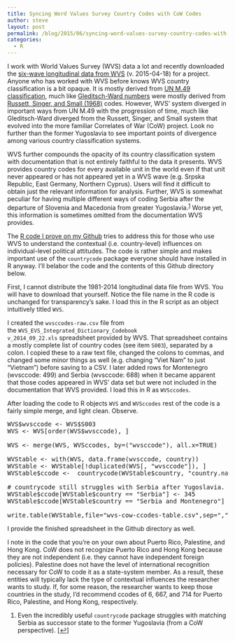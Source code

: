 ```yaml
---
title: Syncing Word Values Survey Country Codes with CoW Codes
author: steve
layout: post
permalink: /blog/2015/06/syncing-word-values-survey-country-codes-with-cow-codes/
categories:
  - R
---
```

I work with World Values Survey (WVS) data a lot and recently downloaded the [six-wave longitudinal data from WVS][1] (v. 2015-04-18) for a project. Anyone who has worked with WVS before knows WVS country classification is a bit opaque. It is mostly derived from [UN M.49 classification][2], much like [Gleditsch-Ward numbers][3] were mostly derived from [Russett, Singer, and Small (1968)][4] codes. However, WVS&#8217; system diverged in important ways from UN M.49 with the progression of time, much like Gleditsch-Ward diverged from the Russett, Singer, and Small system that evolved into the more familiar Correlates of War (CoW) project. Look no further than the former Yugoslavia to see important points of divergence among various country classification systems.

WVS further compounds the opacity of its country classification system with documentation that is not entirely faithful to the data it presents. WVS provides country codes for every available unit in the world even if that unit never appeared or has not appeared yet in a WVS wave (e.g. Srpska Republic, East Germany, Northern Cyprus). Users will find it difficult to obtain just the relevant information for analysis. Further, WVS is somewhat peculiar for having multiple different ways of coding Serbia after the departure of Slovenia and Macedonia from greater Yugoslavia.<sup><a href="#footnote_0_323" id="identifier_0_323" class="footnote-link footnote-identifier-link" title="Even the incredibly useful countrycode package struggles with matching Serbia as successor state to the former Yugoslavia (from a CoW perspective).">1</a></sup> Worse yet, this information is sometimes omitted from the documentation WVS provides.

The [R code I prove on my Github][5] tries to address this for those who use WVS to understand the contextual (i.e. country-level) influences on individual-level political attitudes. The code is rather simple and makes important use of the `countrycode` package everyone should have installed in R anyway. I&#8217;ll belabor the code and the contents of this Github directory below.

First, I cannot distribute the 1981-2014 longitudinal data file from WVS. You will have to download that yourself. Notice the file name in the R code is unchanged for transparency&#8217;s sake. I load this in the R script as an object intuitively titled `WVS`.

I created the `wvsccodes-raw.csv` file from the `WVS_EVS_Integrated_Dictionary_Codebook v_2014_09_22.xls` spreadsheet provided by WVS. That spreadsheet contains a mostly complete list of country codes (see item `S003`), separated by a colon. I copied these to a raw text file, changed the colons to commas, and changed some minor things as well (e.g. changing &#8220;Viet Nam&#8221; to just &#8220;Vietnam&#8221;) before saving to a CSV. I later added rows for Montenegro (wvsccode: 499) and Serbia (wvsccode: 688) when it became apparent that those codes appeared in WVS&#8217; data set but were not included in the documentation that WVS provided. I load this in R as `WVSccodes`.

After loading the code to R objects `WVS` and `WVSccodes` rest of the code is a fairly simple merge, and light clean. Observe.

<pre>WVS$wvsccode &lt;- WVS$S003
WVS &lt;- WVS[order(WVS$wvsccode), ]

WVS &lt;- merge(WVS, WVSccodes, by=("wvsccode"), all.x=TRUE)

WVStable &lt;- with(WVS, data.frame(wvsccode, country))
WVStable &lt;- WVStable[!duplicated(WVS[, "wvsccode"]), ]
WVStable$ccode &lt;-  countrycode(WVStable$country, "country.name", "cown")

# countrycode still struggles with Serbia after Yugoslavia. Let's fix that manually.
WVStable$ccode[WVStable$country == "Serbia"] &lt;- 345
WVStable$ccode[WVStable$country == "Serbia and Montenegro"] &lt;- 345

write.table(WVStable,file="wvs-cow-ccodes-table.csv",sep=",",row.names=F,na="")</pre>

I provide the finished spreadsheet in the Github directory as well.

I note in the code that you&#8217;re on your own about Puerto Rico, Palestine, and Hong Kong. CoW does not recognize Puerto Rico and Hong Kong because they are not independent (i.e. they cannot have independent foreign policies). Palestine does not have the level of international recognition necessary for CoW to code it as a state-system member. As a result, these entities will typically lack the type of contextual influences the researcher wants to study. If, for some reason, the researcher wants to keep those countries in the study, I&#8217;d recommend ccodes of 6, 667, and 714 for Puerto Rico, Palestine, and Hong Kong, respectively.

<ol class="footnotes">
  <li id="footnote_0_323" class="footnote">
    Even the incredibly useful <code>countrycode</code> package struggles with matching Serbia as successor state to the former Yugoslavia (from a CoW perspective). [<a href="#identifier_0_323" class="footnote-link footnote-back-link">&#8617;</a>]
  </li>
</ol>

 [1]: http://www.worldvaluessurvey.org/WVSDocumentationWVL.jsp
 [2]: https://en.wikipedia.org/wiki/UN_M.49
 [3]: http://privatewww.essex.ac.uk/~ksg/statelist.html
 [4]: http://sitemaker.umich.edu/jdsinger/files/national_political_units_in_the_20th_century.pdf
 [5]: https://github.com/svmiller/wvsccodes